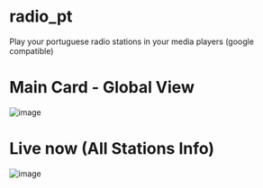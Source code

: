 # radio_pt
Play your portuguese radio stations in your media players (google compatible)

# Main Card - Global View

![image](https://user-images.githubusercontent.com/74264882/112848896-7494ad80-90a0-11eb-8001-b91d588925b9.png)

# Live now (All Stations Info)

![image](https://user-images.githubusercontent.com/74264882/112849065-9c841100-90a0-11eb-90f8-0972fd687fb9.png)



